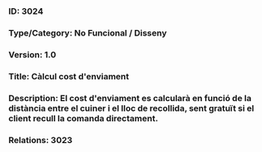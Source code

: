 ### ID: 3024
### Type/Category: No Funcional / Disseny
### Version: 1.0
### Title: Càlcul cost d'enviament
### Description: El cost d'enviament es calcularà en funció de la distància entre el cuiner i el lloc de recollida, sent gratuït si el client recull la comanda directament.
### Relations: 3023
